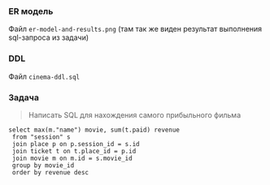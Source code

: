 ### ER модель
Файл `er-model-and-results.png` (там так же виден результат выполнения sql-запроса из задачи)

### DDL
Файл `cinema-ddl.sql`

### Задача
> Написать SQL для нахождения самого прибыльного фильма
```
select max(m."name") movie, sum(t.paid) revenue
 from "session" s
 join place p on p.session_id = s.id
 join ticket t on t.place_id = p.id 
 join movie m on m.id = s.movie_id 
 group by movie_id
 order by revenue desc
```
